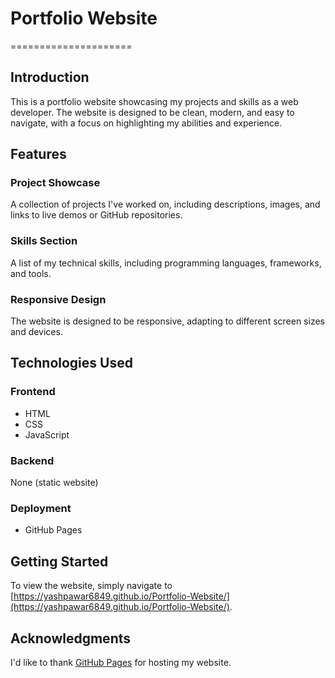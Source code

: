 # Portfolio Website
=====================

## Introduction
This is a portfolio website showcasing my projects and skills as a web developer. The website is designed to be clean, modern, and easy to navigate, with a focus on highlighting my abilities and experience.

## Features
### Project Showcase
A collection of projects I've worked on, including descriptions, images, and links to live demos or GitHub repositories.

### Skills Section
A list of my technical skills, including programming languages, frameworks, and tools.

### Responsive Design
The website is designed to be responsive, adapting to different screen sizes and devices.

## Technologies Used
### Frontend
* HTML
* CSS
* JavaScript

### Backend
None (static website)

### Deployment
* GitHub Pages

## Getting Started
To view the website, simply navigate to [https://yashpawar6849.github.io/Portfolio-Website/](https://yashpawar6849.github.io/Portfolio-Website/).

## Acknowledgments
I'd like to thank [GitHub Pages](https://pages.github.com/) for hosting my website.

